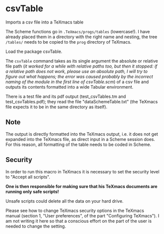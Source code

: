 # csvTable
Imports a csv file into a TeXmacs table

The Scheme functions go in `.TeXmacs/progs/tables` (lowercase!). I have already placed them in a directory with the right name and nesting, the tree `/tables/` needs to be copied to the `prog` directory of TeXmacs.

Load the package csvTable.

The `csvTable` command takes as its single argument the absolute or relative file path (*it worked for a while with relative paths too, but then it stopped: if a relative path does not work, please use an absolute path, I will try to figure out what happens; the error was caused probably by the incorrect naming of the module in the first line of csvTable.scm*) of a csv file and outputs its contents formatted into a wide Tabular environment.

There is a test file and its pdf output (test_csvTables.tm and test_csvTables.pdf); they read the file "dataSchemeTable.txt" (the TeXmacs file expects it to be in the same directory as itself).

## Note

The output is directly formatted into the TeXmacs output, i.e. it does not get expanded into the TeXmacs file, as direct input in a Scheme session does. For this reason, all formatting of the table needs to be coded in Scheme.

## Security

In order to run this macro in TeXmacs it is necessary to set the security level to "Accept all scripts".

**One is then responsible for making sure that his TeXmacs documents are running only safe scripts!** 

Unsafe scripts could delete all the data on your hard drive.

Please see how to change TeXmacs security options in the TeXmacs manual (section 1, "User preferences", of the part "Configuring TeXmacs"). I am not writing it here so that a conscious effort on the part of the user is needed to change the setting.
